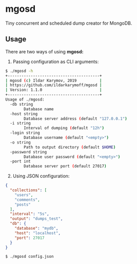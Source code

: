 # mgosd

Tiny concurrent and scheduled dump creator for MongoDB.

## Usage

There are two ways of using **mgosd:**

1. Passing configuration as CLI arguments:
```bash
$ ./mgosd -h
+----------------------------------------+
| mgosd (c) Ildar Karymov, 2019          |
| https://github.com/ildarkarymoff/mgosd |
| Version: 1.1.0                         |
+----------------------------------------+
Usage of ./mgosd:
  -db string
    	Database name
  -host string
    	Database server address (default "127.0.0.1")
  -i string
    	Interval of dumping (default "12h")
  -login string
    	Database username (default "<empty>")
  -o string
    	Path to output directory (default $HOME)
  -password string
    	Database user password (default "<empty>")
  -port int
    	Database server port (default 27017)
```
2. Using JSON configuration:
```json
{
  "collections": [
    "users",
    "comments",
    "posts"
  ],
  "interval": "5s",
  "output": "dumps_test",
  "db": {
    "database": "mydb",
    "host": "localhost",
    "port": 27017
  }
}
```
```bash
$ ./mgosd config.json
```